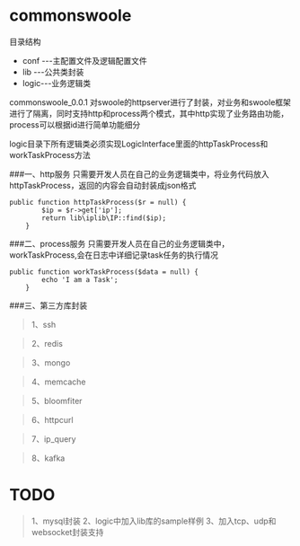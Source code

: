 commonswoole
=======
目录结构
  * conf ---主配置文件及逻辑配置文件
  * lib  ---公共类封装
  * logic---业务逻辑类
  

commonswoole_0.0.1 对swoole的httpserver进行了封装，对业务和swoole框架进行了隔离，同时支持http和process两个模式，其中http实现了业务路由功能， process可以根据id进行简单功能细分

logic目录下所有逻辑类必须实现LogicInterface里面的httpTaskProcess和workTaskProcess方法

###一、http服务
只需要开发人员在自己的业务逻辑类中，将业务代码放入httpTaskProcess，返回的内容会自动封装成json格式
```
public function httpTaskProcess($r = null) {
		$ip = $r->get['ip'];
		return lib\iplib\IP::find($ip);
    }
```
###二、process服务
只需要开发人员在自己的业务逻辑类中，workTaskProcess,会在日志中详细记录task任务的执行情况
```
public function workTaskProcess($data = null) {
        echo 'I am a Task';
    }
```
###三、第三方库封装
>1、ssh

>2、redis

>3、mongo

>4、memcache

>5、bloomfiter

>6、httpcurl

>7、ip_query

>8、kafka


TODO
=======
>1、mysql封装
>2、logic中加入lib库的sample样例
>3、加入tcp、udp和websocket封装支持

